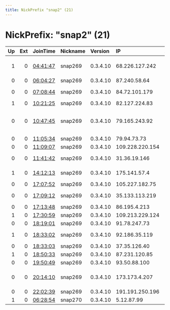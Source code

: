 ```yaml
---
title: NickPrefix "snap2" (21)
---
```


# NickPrefix: "snap2" (21)

|   Up |   Ext | JoinTime                                                                                            | Nickname   | Version   | IP              | AS                                       | CC   |   ORp |   Dirp | OS    | Contact   |   eFamMembers |
|-----:|------:|:----------------------------------------------------------------------------------------------------|:-----------|:----------|:----------------|:-----------------------------------------|:-----|------:|-------:|:------|:----------|--------------:|
|    1 |     0 | [04:41:47](https://metrics.torproject.org/rs.html#details/19C223244328CBDA37B4A9B196D240BD5F192AD5) | snap269    | 0.3.4.10  | 68.226.127.242  | Cox Communications Inc.                  | us   | 43473 |      0 | Linux | None      |             1 |
|    0 |     0 | [06:04:27](https://metrics.torproject.org/rs.html#details/FEE0DC244EEDF2738A179AC07E01502C84B67CA7) | snap269    | 0.3.4.10  | 87.240.58.64    | Rostelecom                               | ru   | 33523 |      0 | Linux | None      |             1 |
|    0 |     0 | [07:08:44](https://metrics.torproject.org/rs.html#details/BF2FF2D562B9F9EBFE0F096E3B6B902808B41E0A) | snap269    | 0.3.4.10  | 84.72.101.179   | Liberty Global B.V.                      | ch   | 40310 |      0 | Linux | None      |             1 |
|    1 |     0 | [10:21:25](https://metrics.torproject.org/rs.html#details/3189D8699F1F4771570CAB25972901EDEA61606C) | snap269    | 0.3.4.10  | 82.127.224.83   | Orange                                   | fr   | 43833 |      0 | Linux | None      |             1 |
|    0 |     0 | [10:47:45](https://metrics.torproject.org/rs.html#details/DBB897777FAB1E38CA4F5A81A12E2A22431EC7CB) | snap269    | 0.3.4.10  | 79.165.243.92   | Central Telegraph Public Joint-stock Com | ru   | 44605 |      0 | Linux | None      |             1 |
|    0 |     0 | [11:05:34](https://metrics.torproject.org/rs.html#details/78BB9A7EA4B972C095B9CCFBD9C93D9A111313D9) | snap269    | 0.3.4.10  | 79.94.73.73     | SFR SA                                   | fr   | 33993 |      0 | Linux | None      |             1 |
|    0 |     0 | [11:09:07](https://metrics.torproject.org/rs.html#details/069F8D3707CB674FAB06DFE1C167CC32945C2BDC) | snap269    | 0.3.4.10  | 109.228.220.154 | Milleni.com                              | tr   | 34611 |      0 | Linux | None      |             1 |
|    0 |     0 | [11:41:42](https://metrics.torproject.org/rs.html#details/5BA07B45E7763317A192228113C29C38F58508D7) | snap269    | 0.3.4.10  | 31.36.19.146    | Bouygues Telecom SA                      | fr   | 40555 |      0 | Linux | None      |             1 |
|    1 |     0 | [14:12:13](https://metrics.torproject.org/rs.html#details/914EFFB24FD42AF48E3E4794965D7220F64F1746) | snap269    | 0.3.4.10  | 175.141.57.4    | TM Net, Internet Service Provider        | my   | 34009 |      0 | Linux | None      |             1 |
|    0 |     0 | [17:07:52](https://metrics.torproject.org/rs.html#details/163552A3986688A83A5078B91A5BAB69423C98E8) | snap269    | 0.3.4.10  | 105.227.182.75  | Telkom-Internet                          | za   | 39035 |      0 | Linux | None      |             1 |
|    0 |     0 | [17:09:12](https://metrics.torproject.org/rs.html#details/18B65C855A4003EC06F797D7E4F21ED9CB59E7EA) | snap269    | 0.3.4.10  | 35.133.113.219  | Charter Communications                   | us   | 38039 |      0 | Linux | None      |             1 |
|    0 |     0 | [17:13:48](https://metrics.torproject.org/rs.html#details/47FB164F21F5724AF3C406BE0BC0E03A65267326) | snap269    | 0.3.4.10  | 86.195.4.213    | Orange                                   | fr   | 39855 |      0 | Linux | None      |             1 |
|    1 |     0 | [17:30:59](https://metrics.torproject.org/rs.html#details/D8DC81D647C1A9CC5D11AF0707F8DDD27E0A1ADC) | snap269    | 0.3.4.10  | 109.213.229.124 | Orange                                   | fr   | 37103 |      0 | Linux | None      |             1 |
|    0 |     0 | [18:19:01](https://metrics.torproject.org/rs.html#details/172725026375AEDDF2D1FFA0E02830F63F50C38E) | snap269    | 0.3.4.10  | 91.78.247.73    | MTS PJSC                                 | ru   | 44647 |      0 | Linux | None      |             1 |
|    1 |     0 | [18:33:02](https://metrics.torproject.org/rs.html#details/5E4A0FC4EFB477F5AE730CB1482635B346C8F527) | snap269    | 0.3.4.10  | 92.186.35.119   | Orange Espagne SA                        | es   | 34621 |      0 | Linux | None      |             1 |
|    0 |     0 | [18:33:03](https://metrics.torproject.org/rs.html#details/3BEB265D7B30F5F787F8B5870AA7D4B9834BB0FA) | snap269    | 0.3.4.10  | 37.35.126.40    | Quickline AG                             | ch   | 42083 |      0 | Linux | None      |             1 |
|    1 |     0 | [18:50:33](https://metrics.torproject.org/rs.html#details/B80344D3A9FAD9901857E8DA51BA12987BD98B86) | snap269    | 0.3.4.10  | 87.231.120.85   | SFR SA                                   | fr   | 37391 |      0 | Linux | None      |             1 |
|    0 |     0 | [19:50:49](https://metrics.torproject.org/rs.html#details/FB005A2F31B20B225B121F7609E5C05DD61C268E) | snap269    | 0.3.4.10  | 93.50.88.100    | Fastweb                                  | it   | 34297 |      0 | Linux | None      |             1 |
|    0 |     0 | [20:14:10](https://metrics.torproject.org/rs.html#details/5E6F985A8850ECBCF9363FE3A87EC586519E2AC7) | snap269    | 0.3.4.10  | 173.173.4.207   | Time Warner Cable Internet LLC           | us   | 46119 |      0 | Linux | None      |             1 |
|    0 |     0 | [22:02:39](https://metrics.torproject.org/rs.html#details/EBB5BE5471AC4F5D50DE8DF5B074C794A174C597) | snap269    | 0.3.4.10  | 191.191.250.196 | CLARO S.A.                               | br   | 39019 |      0 | Linux | None      |             1 |
|    1 |     0 | [06:28:54](https://metrics.torproject.org/rs.html#details/63B5F53A29A159B2F0C59BF4CFFA880234A63A86) | snap270    | 0.3.4.10  | 5.12.87.99      | RCS &amp; RDS                            | ro   | 40369 |      0 | Linux | None      |             1 |
